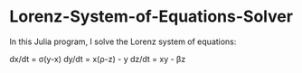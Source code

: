 # Lorenz-System-of-Equations-Solver

In this Julia program, I solve the Lorenz system of equations:

dx/dt = σ(y-x)
dy/dt = x(ρ-z) - y
dz/dt = xy - βz
